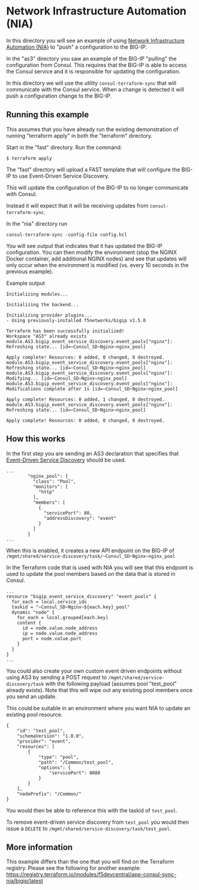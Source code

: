 # Network Infrastructure Automation (NIA)

In this directory you will see an example of using [Network Infrastructure Automation (NIA)](https://www.consul.io/docs/nia) to "push" a configuration to the BIG-IP.

In the "as3" directory you saw an example of the BIG-IP "pulling" the configuration from Consul.  This requires that the BIG-IP is able to access the Consul service and it is responsible for updating the configuration.

In this directory we will use the utility `consul-terraform-sync` that will communicate with the Consul service.  When a change is detected it will push a configuration change to the BIG-IP.  

## Running this example

This assumes that you have already run the existing demonstration of running "terraform apply" in both the "terraform" directory.

Start in the "fast" directory.  Run the command:

```
$ terraform apply
```
The "fast" directory will upload a FAST template that will configure the BIG-IP to use Event-Driven Service Discovery.

This will update the configuration of the BIG-IP to no longer communicate with Consul.

Instead it will expect that it will be receiving updates from `consul-terraform-sync`.

In the "nia" directory run 
```
consul-terraform-sync -config-file config.hcl 
```
You will see output that indicates that it has updated the BIG-IP configuration.  You can then modify the environment (stop the NGINX Docker container, add additional NGINX nodes) and see that updates will only occur when the environment is modified (vs. every 10 seconds in the previous example).

Example output
```
Initializing modules...

Initializing the backend...

Initializing provider plugins...
- Using previously-installed f5networks/bigip v1.5.0

Terraform has been successfully initialized!
Workspace "AS3" already exists
module.AS3.bigip_event_service_discovery.event_pools["nginx"]: Refreshing state... [id=~Consul_SD~Nginx~nginx_pool]

Apply complete! Resources: 0 added, 0 changed, 0 destroyed.
module.AS3.bigip_event_service_discovery.event_pools["nginx"]: Refreshing state... [id=~Consul_SD~Nginx~nginx_pool]
module.AS3.bigip_event_service_discovery.event_pools["nginx"]: Modifying... [id=~Consul_SD~Nginx~nginx_pool]
module.AS3.bigip_event_service_discovery.event_pools["nginx"]: Modifications complete after 1s [id=~Consul_SD~Nginx~nginx_pool]

Apply complete! Resources: 0 added, 1 changed, 0 destroyed.
module.AS3.bigip_event_service_discovery.event_pools["nginx"]: Refreshing state... [id=~Consul_SD~Nginx~nginx_pool]

Apply complete! Resources: 0 added, 0 changed, 0 destroyed.
```

## How this works

In the first step you are sending an AS3 declaration that specifies that [Event-Driven Service Discovery](https://clouddocs.f5.com/products/extensions/f5-appsvcs-extension/latest/declarations/discovery.html#event-driven-service-discovery) should be used.

```
...
        "nginx_pool": {
          "class": "Pool",
          "monitors": [
            "http"
          ],
          "members": [
            {
              "servicePort": 80,
              "addressDiscovery": "event"
            }
          ]
        }
...
```
When this is enabled, it creates a new API endpoint on the BIG-IP of `/mgmt/shared/service-discovery/task/~Consul_SD~Nginx~nginx_pool`

In the Terraform code that is used with NIA you will see that this endpoint is used to update the pool members based on the data that is stored in Consul.

```hcl
...
resource "bigip_event_service_discovery" "event_pools" {
  for_each = local.service_ids
  taskid = "~Consul_SD~Nginx~${each.key}_pool"
  dynamic "node" {
    for_each = local.grouped[each.key]
    content {
      id = node.value.node_address
      ip = node.value.node_address
      port = node.value.port
    }
  }
}
...
```
You could also create your own custom event driven endpoints without using AS3 by sending a POST request to `/mgmt/shared/service-discovery/task` with the following payload (assumes pool "test_pool" already exists).  Note that this will wipe out any existing pool members once you send an update.

This could be suitable in an environment where you want NIA to update an existing pool resource.
```
{
    "id": "test_pool",
    "schemaVersion": "1.0.0",
    "provider": "event",
    "resources": [
        {
            "type": "pool",
            "path": "/Common/test_pool",
            "options": {
                "servicePort": 8080
            }
        }
    ],
    "nodePrefix": "/Common/"
}
```
You would then be able to reference this with the taskid of `test_pool`.

To remove event-driven service discovery from `test_pool` you would then issue a `DELETE` to `/mgmt/shared/service-discovery/task/test_pool`.

## More information

This example differs than the one that you will find on the Terraform registry.  Please see the following for another example: https://registry.terraform.io/modules/f5devcentral/app-consul-sync-nia/bigip/latest